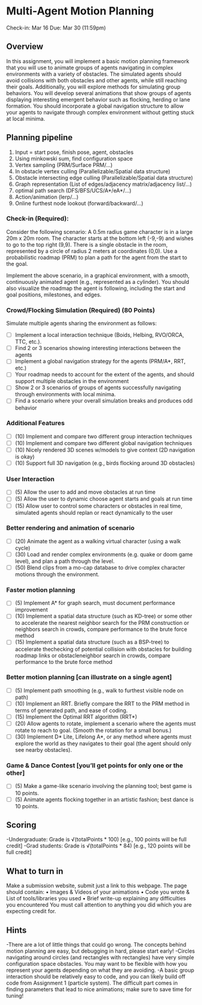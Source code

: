 # Multi-Agent Motion Planning
Check-in: Mar 16
Due: Mar 30 (11:59pm)

## Overview
In this assignment, you will implement a basic motion planning framework that you
will use to animate groups of agents navigating in complex environments with a
variety of obstacles. The simulated agents should avoid collisions with both
obstacles and other agents, while still reaching their goals. Additionally, you will
explore methods for simulating group behaviors. You will develop several
animations that show groups of agents displaying interesting emergent behavior
such as flocking, herding or lane formation. You should incorporate a global
navigation structure to allow your agents to navigate through complex environment
without getting stuck at local minima.

## Planning pipeline
1. Input = start pose, finish pose, agent, obstacles
2. Using minkowski sum, find configuration space
3. Vertex sampling (PRM/Surface PRM/...)
4. In obstacle vertex culling (Parallelizable/Spatial data structure)
5. Obstacle intersecting edge culling (Parallelizable/Spatial data structure)
6. Graph representation (List of edges/adjacency matrix/adjacency list/...)
7. optimal path search (DFS/BFS/UCS/A*/eA*/...)
8. Action/animation (lerp/...)
9. Online furthest node lookout (forward/backward/...)

### Check-in (Required):
Consider the following scenario:
A 0.5m radius game character is in a large 20m x 20m room.
The character starts at the bottom left (-9,-9) and wishes to go to the top right (9,9).
There is a single obstacle in the room, represented by a circle of radius 2 meters at coordinates (0,0).
Use a probabilistic roadmap (PRM) to plan a path for the agent from the start to the goal.

Implement the above scenario, in a graphical environment, with a smooth,
continuously animated agent (e.g., represented as a cylinder). You should also
visualize the roadmap the agent is following, including the start and goal positions,
milestones, and edges.

### Crowd/Flocking Simulation (Required) (80 Points)

Simulate multiple agents sharing the environment as follows:
 - [ ] Implement a local interaction technique (Boids, Helbing, RVO/ORCA, TTC, etc.).
 - [ ] Find 2 or 3 scenarios showing interesting interactions between the agents
 - [ ] Implement a global navigation strategy for the agents (PRM/A*, RRT, etc.)
 - [ ] Your roadmap needs to account for the extent of the agents, and should support multiple obstacles in the environment
 - [ ] Show 2 or 3 scenarios of groups of agents successfully navigating through environments with local minima.
 - [ ] Find a scenario where your overall simulation breaks and produces odd behavior

### Additional Features
 - [ ] (10) Implement and compare two different group interaction techniques
 - [ ] (10) Implement and compare two different global navigation techniques
 - [ ] (10) Nicely rendered 3D scenes w/models to give context (2D navigation is okay)
 - [ ] (10) Support full 3D navigation (e.g., birds flocking around 3D obstacles)

### User Interaction
 - [ ] (5) Allow the user to add and move obstacles at run time
 - [ ] (5) Allow the user to dynamic choose agent starts and goals at run time
 - [ ] (15) Allow user to control some characters or obstacles in real time, simulated agents should replan or react dynamically to the user

### Better rendering and animation of scenario
 - [ ] (20) Animate the agent as a walking virtual character (using a walk cycle)
 - [ ] (30) Load and render complex environments (e.g. quake or doom game level), and plan a path through the level.
 - [ ] (50) Blend clips from a mo-cap database to drive complex character motions through the environment.

### Faster motion planning
 - [ ] (5) Implement A* for graph search, must document performance improvement
 - [ ] (10) Implement a spatial data structure (such as KD-tree) or some other to accelerate the nearest neighbor search for the PRM construction or neighbors search in crowds, compare performance to the brute force method
 - [ ] (15) Implement a spatial data structure (such as a BSP-tree) to accelerate thechecking of potential collision with obstacles for building roadmap links or obstacleneighbor search in crowds, compare performance to the brute force method

### Better motion planning [can illustrate on a single agent]
 - [ ] (5) Implement path smoothing (e.g., walk to furthest visible node on path)
 - [ ] (10) Implement an RRT. Briefly compare the RRT to the PRM method in terms of generated path, and ease of coding.
 - [ ] (15) Implement the Optimal RRT algorithm (RRT*)
 - [ ] (20) Allow agents to rotate, implement a scenario where the agents must rotate to reach to goal. (Smooth the rotation for a small bonus.)
 - [ ] (30) Implement D* Lite, Lifelong A*, or any method where agents must explore the world as they navigates to their goal (the agent should only see nearby obstacles).

### Game & Dance Contest [you’ll get points for only one or the other]
 - [ ] (5) Make a game-like scenario involving the planning tool; best game is 10 points.
 - [ ] (5) Animate agents flocking together in an artistic fashion; best dance is 10 points.

## Scoring
-Undergraduate: Grade is √(totalPoints * 100) [e.g., 100 points will be full credit]
-Grad students: Grade is √(totalPoints * 84) [e.g., 120 points will be full credit]

## What to turn in
Make a submission website, submit just a link to this webpage. The page should
contain:
• Images & Videos of your animations
• Code you wrote & List of tools/libraries you used
• Brief write-up explaining any difficulties you encountered
You must call attention to anything you did which you are expecting credit for.

## Hints
-There are a lot of little things that could go wrong. The concepts behind motion
planning are easy, but debugging in hard, please start early!
-Circles navigating around circles (and rectangles with rectangles) have very simple
configuration space obstacles. You may want to be flexible with how you represent
your agents depending on what they are avoiding.
-A basic group interaction should be relatively easy to code, and you can likely build
off code from Assignment 1 (particle system). The difficult part comes in finding
parameters that lead to nice animations; make sure to save time for tuning!

